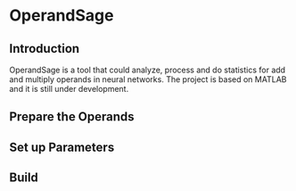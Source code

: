 # OperandSage

## Introduction
OperandSage is a tool that could analyze, process and do statistics for add and multiply operands in neural networks. The project is based on MATLAB and it is still under development.

## Prepare the Operands

## Set up Parameters

## Build
